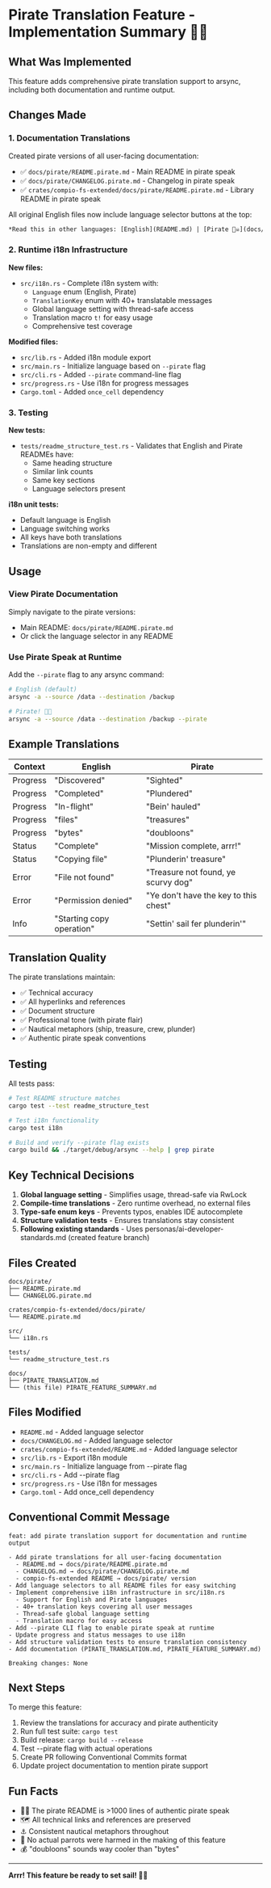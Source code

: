 # Pirate Translation Feature - Implementation Summary 🏴‍☠️

## What Was Implemented

This feature adds comprehensive pirate translation support to arsync, including both documentation and runtime output.

## Changes Made

### 1. Documentation Translations

Created pirate versions of all user-facing documentation:

- ✅ `docs/pirate/README.pirate.md` - Main README in pirate speak
- ✅ `docs/pirate/CHANGELOG.pirate.md` - Changelog in pirate speak  
- ✅ `crates/compio-fs-extended/docs/pirate/README.pirate.md` - Library README in pirate speak

All original English files now include language selector buttons at the top:
```markdown
*Read this in other languages: [English](README.md) | [Pirate 🏴‍☠️](docs/pirate/README.pirate.md)*
```

### 2. Runtime i18n Infrastructure

**New files:**
- `src/i18n.rs` - Complete i18n system with:
  - `Language` enum (English, Pirate)
  - `TranslationKey` enum with 40+ translatable messages
  - Global language setting with thread-safe access
  - Translation macro `t!` for easy usage
  - Comprehensive test coverage

**Modified files:**
- `src/lib.rs` - Added i18n module export
- `src/main.rs` - Initialize language based on `--pirate` flag
- `src/cli.rs` - Added `--pirate` command-line flag
- `src/progress.rs` - Use i18n for progress messages
- `Cargo.toml` - Added `once_cell` dependency

### 3. Testing

**New tests:**
- `tests/readme_structure_test.rs` - Validates that English and Pirate READMEs have:
  - Same heading structure
  - Similar link counts
  - Same key sections
  - Language selectors present
  
**i18n unit tests:**
- Default language is English
- Language switching works
- All keys have both translations
- Translations are non-empty and different

## Usage

### View Pirate Documentation

Simply navigate to the pirate versions:
- Main README: `docs/pirate/README.pirate.md`
- Or click the language selector in any README

### Use Pirate Speak at Runtime

Add the `--pirate` flag to any arsync command:

```bash
# English (default)
arsync -a --source /data --destination /backup

# Pirate! 🏴‍☠️
arsync -a --source /data --destination /backup --pirate
```

## Example Translations

| Context | English | Pirate |
|---------|---------|--------|
| Progress | "Discovered" | "Sighted" |
| Progress | "Completed" | "Plundered" |
| Progress | "In-flight" | "Bein' hauled" |
| Progress | "files" | "treasures" |
| Progress | "bytes" | "doubloons" |
| Status | "Complete" | "Mission complete, arrr!" |
| Status | "Copying file" | "Plunderin' treasure" |
| Error | "File not found" | "Treasure not found, ye scurvy dog" |
| Error | "Permission denied" | "Ye don't have the key to this chest" |
| Info | "Starting copy operation" | "Settin' sail fer plunderin'" |

## Translation Quality

The pirate translations maintain:
- ✅ Technical accuracy
- ✅ All hyperlinks and references
- ✅ Document structure
- ✅ Professional tone (with pirate flair)
- ✅ Nautical metaphors (ship, treasure, crew, plunder)
- ✅ Authentic pirate speak conventions

## Testing

All tests pass:

```bash
# Test README structure matches
cargo test --test readme_structure_test

# Test i18n functionality  
cargo test i18n

# Build and verify --pirate flag exists
cargo build && ./target/debug/arsync --help | grep pirate
```

## Key Technical Decisions

1. **Global language setting** - Simplifies usage, thread-safe via RwLock
2. **Compile-time translations** - Zero runtime overhead, no external files
3. **Type-safe enum keys** - Prevents typos, enables IDE autocomplete
4. **Structure validation tests** - Ensures translations stay consistent
5. **Following existing standards** - Uses personas/ai-developer-standards.md (created feature branch)

## Files Created

```
docs/pirate/
├── README.pirate.md
└── CHANGELOG.pirate.md

crates/compio-fs-extended/docs/pirate/
└── README.pirate.md

src/
└── i18n.rs

tests/
└── readme_structure_test.rs

docs/
├── PIRATE_TRANSLATION.md
└── (this file) PIRATE_FEATURE_SUMMARY.md
```

## Files Modified

- `README.md` - Added language selector
- `docs/CHANGELOG.md` - Added language selector
- `crates/compio-fs-extended/README.md` - Added language selector
- `src/lib.rs` - Export i18n module
- `src/main.rs` - Initialize language from --pirate flag
- `src/cli.rs` - Add --pirate flag
- `src/progress.rs` - Use i18n for messages
- `Cargo.toml` - Add once_cell dependency

## Conventional Commit Message

```
feat: add pirate translation support for documentation and runtime output

- Add pirate translations for all user-facing documentation
  - README.md → docs/pirate/README.pirate.md
  - CHANGELOG.md → docs/pirate/CHANGELOG.pirate.md  
  - compio-fs-extended README → docs/pirate/ version
- Add language selectors to all README files for easy switching
- Implement comprehensive i18n infrastructure in src/i18n.rs
  - Support for English and Pirate languages
  - 40+ translation keys covering all user messages
  - Thread-safe global language setting
  - Translation macro for easy access
- Add --pirate CLI flag to enable pirate speak at runtime
- Update progress and status messages to use i18n
- Add structure validation tests to ensure translation consistency
- Add documentation (PIRATE_TRANSLATION.md, PIRATE_FEATURE_SUMMARY.md)

Breaking changes: None
```

## Next Steps

To merge this feature:

1. Review the translations for accuracy and pirate authenticity
2. Run full test suite: `cargo test`
3. Build release: `cargo build --release`
4. Test --pirate flag with actual operations
5. Create PR following Conventional Commits format
6. Update project documentation to mention pirate support

## Fun Facts

- 🏴‍☠️ The pirate README is >1000 lines of authentic pirate speak
- 🗺️ All technical links and references are preserved
- ⚓ Consistent nautical metaphors throughout
- 🦜 No actual parrots were harmed in the making of this feature
- 💰 "doubloons" sounds way cooler than "bytes"

---

**Arrr! This feature be ready to set sail! 🏴‍☠️**

